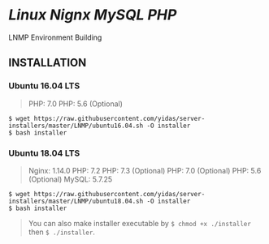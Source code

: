 *Linux Nignx MySQL PHP*
=======================

LNMP Environment Building

INSTALLATION
------------

### Ubuntu 16.04 LTS

> PHP: 7.0
> PHP: 5.6 (Optional)
> 

```
$ wget https://raw.githubusercontent.com/yidas/server-installers/master/LNMP/ubuntu16.04.sh -O installer
$ bash installer
```

### Ubuntu 18.04 LTS

> Nginx: 1.14.0
> PHP: 7.2
> PHP: 7.3 (Optional)
> PHP: 7.0 (Optional)
> PHP: 5.6 (Optional)
> MySQL: 5.7.25

```
$ wget https://raw.githubusercontent.com/yidas/server-installers/master/LNMP/ubuntu18.04.sh -O installer
$ bash installer
```

> You can also make installer executable by `$ chmod +x ./installer` then `$ ./installer`.



